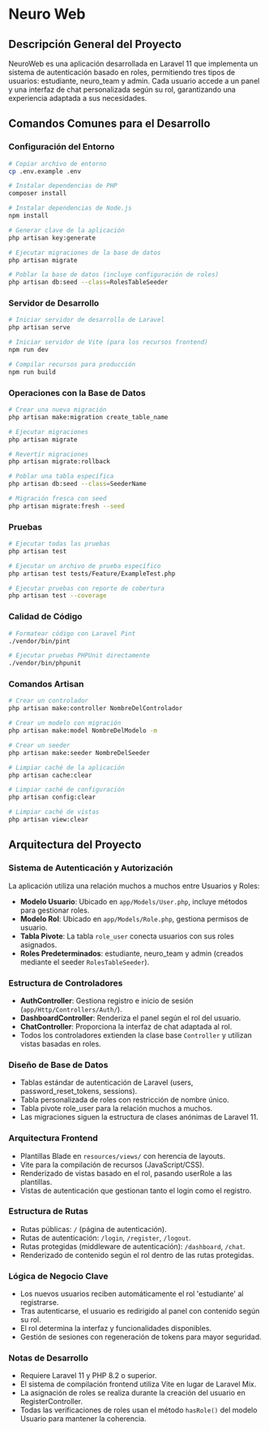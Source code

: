 # Neuro Web
## Descripción General del Proyecto

NeuroWeb es una aplicación desarrollada en Laravel 11 que implementa un sistema de autenticación basado en roles, permitiendo tres tipos de usuarios: estudiante, neuro_team y admin. Cada usuario accede a un panel y una interfaz de chat personalizada según su rol, garantizando una experiencia adaptada a sus necesidades.

## Comandos Comunes para el Desarrollo

### Configuración del Entorno
```bash
# Copiar archivo de entorno
cp .env.example .env

# Instalar dependencias de PHP
composer install

# Instalar dependencias de Node.js
npm install

# Generar clave de la aplicación
php artisan key:generate

# Ejecutar migraciones de la base de datos
php artisan migrate

# Poblar la base de datos (incluye configuración de roles)
php artisan db:seed --class=RolesTableSeeder
```

### Servidor de Desarrollo
```bash
# Iniciar servidor de desarrollo de Laravel
php artisan serve

# Iniciar servidor de Vite (para los recursos frontend)
npm run dev

# Compilar recursos para producción
npm run build
```

### Operaciones con la Base de Datos
```bash
# Crear una nueva migración
php artisan make:migration create_table_name

# Ejecutar migraciones
php artisan migrate

# Revertir migraciones
php artisan migrate:rollback

# Poblar una tabla específica
php artisan db:seed --class=SeederName

# Migración fresca con seed
php artisan migrate:fresh --seed
```

### Pruebas
```bash
# Ejecutar todas las pruebas
php artisan test

# Ejecutar un archivo de prueba específico
php artisan test tests/Feature/ExampleTest.php

# Ejecutar pruebas con reporte de cobertura
php artisan test --coverage
```

### Calidad de Código
```bash
# Formatear código con Laravel Pint
./vendor/bin/pint

# Ejecutar pruebas PHPUnit directamente
./vendor/bin/phpunit
```

### Comandos Artisan
```bash
# Crear un controlador
php artisan make:controller NombreDelControlador

# Crear un modelo con migración
php artisan make:model NombreDelModelo -m

# Crear un seeder
php artisan make:seeder NombreDelSeeder

# Limpiar caché de la aplicación
php artisan cache:clear

# Limpiar caché de configuración
php artisan config:clear

# Limpiar caché de vistas
php artisan view:clear
```

## Arquitectura del Proyecto

### Sistema de Autenticación y Autorización
La aplicación utiliza una relación muchos a muchos entre Usuarios y Roles:
- **Modelo Usuario**: Ubicado en `app/Models/User.php`, incluye métodos para gestionar roles.
- **Modelo Rol**: Ubicado en `app/Models/Role.php`, gestiona permisos de usuario.
- **Tabla Pivote**: La tabla `role_user` conecta usuarios con sus roles asignados.
- **Roles Predeterminados**: estudiante, neuro_team y admin (creados mediante el seeder `RolesTableSeeder`).

### Estructura de Controladores
- **AuthController**: Gestiona registro e inicio de sesión (`app/Http/Controllers/Auth/`).
- **DashboardController**: Renderiza el panel según el rol del usuario.
- **ChatController**: Proporciona la interfaz de chat adaptada al rol.
- Todos los controladores extienden la clase base `Controller` y utilizan vistas basadas en roles.

### Diseño de Base de Datos
- Tablas estándar de autenticación de Laravel (users, password_reset_tokens, sessions).
- Tabla personalizada de roles con restricción de nombre único.
- Tabla pivote role_user para la relación muchos a muchos.
- Las migraciones siguen la estructura de clases anónimas de Laravel 11.

### Arquitectura Frontend
- Plantillas Blade en `resources/views/` con herencia de layouts.
- Vite para la compilación de recursos (JavaScript/CSS).
- Renderizado de vistas basado en el rol, pasando userRole a las plantillas.
- Vistas de autenticación que gestionan tanto el login como el registro.

### Estructura de Rutas
- Rutas públicas: `/` (página de autenticación).
- Rutas de autenticación: `/login`, `/register`, `/logout`.
- Rutas protegidas (middleware de autenticación): `/dashboard`, `/chat`.
- Renderizado de contenido según el rol dentro de las rutas protegidas.

### Lógica de Negocio Clave
- Los nuevos usuarios reciben automáticamente el rol 'estudiante' al registrarse.
- Tras autenticarse, el usuario es redirigido al panel con contenido según su rol.
- El rol determina la interfaz y funcionalidades disponibles.
- Gestión de sesiones con regeneración de tokens para mayor seguridad.

### Notas de Desarrollo
- Requiere Laravel 11 y PHP 8.2 o superior.
- El sistema de compilación frontend utiliza Vite en lugar de Laravel Mix.
- La asignación de roles se realiza durante la creación del usuario en RegisterController.
- Todas las verificaciones de roles usan el método `hasRole()` del modelo Usuario para mantener la coherencia.

